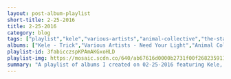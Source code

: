 ```yaml
---
layout: post-album-playlist
short-title: 2-25-2016
title: 2-25-2016
category: blog
tags: ["playlist","kele","various-artists","animal-collective","the-starting-line","wolfmother","various-artists","various-artists"]
albums: ["Kele - Trick","Various Artists - Need Your Light","Animal Collective - Painting With","The Starting Line - Anyways EP","Wolfmother - Victorious","Various Artists - EVOL","Various Artists - Trilogy"]
playlist-id: 3fabicczspKPAmAKGxoHLD
playlist-img: https://mosaic.scdn.co/640/ab67616d0000b2731f00f2682359113bb62faf8bab67616d0000b2732b7f5221153c77038f6618faab67616d0000b273f01540bb4ee9284a488c8adeab67616d0000b273f7b4e1ac41b704d9e53c4b72
summary: "A playlist of albums I created on 02-25-2016 featuring Kele, Various Artists, Animal Collective, The Starting Line, Wolfmother, Various Artists, and Various Artists."
---
```

